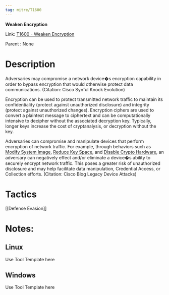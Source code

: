 ```yaml
---
tag: mitre/T1600
---
```


**Weaken Encryption**

Link: [T1600 - Weaken Encryption](https://attack.mitre.org/techniques/T1600)

Parent : None


# Description

Adversaries may compromise a network device�s encryption capability in order to bypass encryption that would otherwise protect data communications. (Citation: Cisco Synful Knock Evolution)

Encryption can be used to protect transmitted network traffic to maintain its confidentiality (protect against unauthorized disclosure) and integrity (protect against unauthorized changes). Encryption ciphers are used to convert a plaintext message to ciphertext and can be computationally intensive to decipher without the associated decryption key. Typically, longer keys increase the cost of cryptanalysis, or decryption without the key.

Adversaries can compromise and manipulate devices that perform encryption of network traffic. For example, through behaviors such as [Modify System Image](https://attack.mitre.org/techniques/T1601), [Reduce Key Space](https://attack.mitre.org/techniques/T1600/001), and [Disable Crypto Hardware](https://attack.mitre.org/techniques/T1600/002), an adversary can negatively effect and/or eliminate a device�s ability to securely encrypt network traffic. This poses a greater risk of unauthorized disclosure and may help facilitate data manipulation, Credential Access, or Collection efforts. (Citation: Cisco Blog Legacy Device Attacks)

# Tactics


[[Defense Evasion]]


# Notes:

## Linux

Use Tool Template here

## Windows

Use Tool Template here